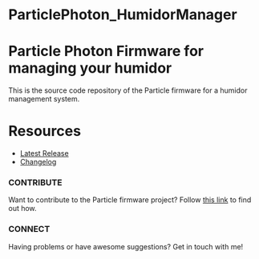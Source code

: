 # ParticlePhoton_HumidorManager
# Particle Photon Firmware for managing your humidor

This is the source code repository of the Particle firmware for a humidor management system.


# Resources

- [Latest Release](https://github.com/h4rdc0d3d/ParticleElectron_RemoteButton/releases)
- [Changelog](CHANGELOG.md)


### CONTRIBUTE

Want to contribute to the Particle firmware project? Follow [this link](CONTRIBUTING.md) to find out how.


### CONNECT

Having problems or have awesome suggestions? Get in touch with me!
